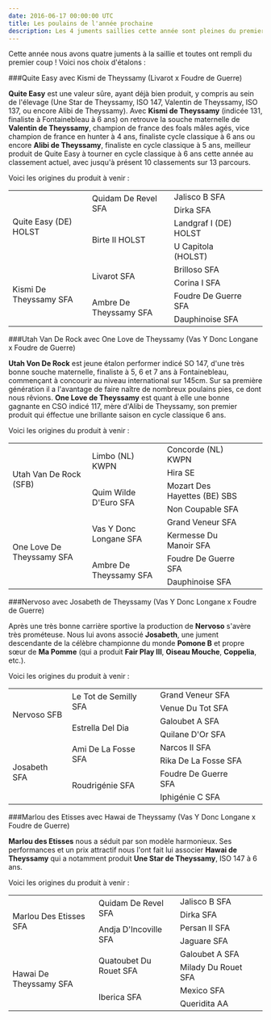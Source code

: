```yaml
---
date: 2016-06-17 00:00:00 UTC
title: Les poulains de l'année prochaine
description: Les 4 juments saillies cette année sont pleines du premier coup ! Découvrez nos choix d'étalons.
---
```


Cette année nous avons quatre juments à la saillie et toutes ont rempli du premier coup ! Voici nos choix d'étalons :

###Quite Easy avec Kismi de Theyssamy (Livarot x Foudre de Guerre)

**Quite Easy** est une valeur sûre, ayant déjà bien produit, y compris au sein de l'élevage (Une Star de Theyssamy, ISO 147, Valentin de Theyssamy, ISO 137, ou encore Alibi de Theyssamy). Avec **Kismi de Theyssamy** (indicée 131, finaliste à Fontainebleau à 6 ans) on retrouve la souche maternelle de **Valentin de Theyssamy**, champion de france des foals mâles agés, vice champion de france en hunter à 4 ans, finaliste cycle classique à 6 ans ou encore **Alibi de Theyssamy**, finaliste en cycle classique à 5 ans, meilleur produit de Quite Easy à tourner en cycle classique à 6 ans cette année au classement actuel, avec jusqu'à présent 10 classements sur 13 parcours.

Voici les origines du produit à venir :
<table class="genealogie">
	<tr>
		<td rowspan="4" class="c-cell">Quite Easy (DE) HOLST</td>
		<td rowspan="2" class="c-cell">Quidam De Revel SFA</td>
		<td class="c-cell">Jalisco B SFA</td>
	</tr>
	<tr>
		<td class="c-cell">Dirka SFA</td>
		<td></td>
		<td></td>
	</tr>
	<tr>
		<td rowspan="2" class="c-cell">Birte II HOLST</td>
		<td class="c-cell">Landgraf I (DE) HOLST</td>
		<td></td>
	</tr>
	<tr>
		<td class="c-cell">U Capitola (HOLST)</td>
		<td></td>
		<td></td>
	</tr>
	<tr>
		<td rowspan="4" class="c-cell">Kismi De Theyssamy SFA</td>
		<td rowspan="2" class="c-cell">Livarot SFA</td>
		<td class="c-cell">Brilloso SFA</td>
	</tr>
	<tr>
		<td class="c-cell">Corina I SFA</td>
		<td></td>
		<td></td>
	</tr>
	<tr>
		<td rowspan="2" class="c-cell">Ambre De Theyssamy SFA</td>
		<td class="c-cell">Foudre De Guerre SFA</td>
		<td></td>
	</tr>
	<tr>
		<td class="c-cell">Dauphinoise SFA</td>
		<td></td>
		<td></td>
	</tr>
</table>

###Utah Van De Rock avec One Love de Theyssamy (Vas Y Donc Longane x Foudre de Guerre)

**Utah Von De Rock** est jeune étalon performer indicé SO 147, d'une très bonne souche maternelle, finaliste à 5, 6 et 7 ans à Fontainebleau, commençant à concourir au niveau international sur 145cm. Sur sa première génération il a l'avantage de faire naître de nombreux poulains pies, ce dont nous rêvions. **One Love de Theyssamy** est quant à elle une bonne gagnante en CSO indicé 117, mère d'Alibi de Theyssamy, son premier produit qui éffectue une brillante saison en cycle classique 6 ans.

Voici les origines du produit à venir :
<table class="genealogie">
	<tr>
		<td rowspan="4" class="c-cell">Utah Van De Rock (SFB)</td>
		<td rowspan="2" class="c-cell">Limbo (NL) KWPN</td>
		<td class="c-cell">Concorde (NL) KWPN</td>
	</tr>
	<tr>
		<td class="c-cell">Hira SE</td>
		<td></td>
		<td></td>
	</tr>
	<tr>
		<td rowspan="2" class="c-cell">Quim Wilde D'Euro SFA</td>
		<td class="c-cell">Mozart Des Hayettes (BE) SBS</td>
		<td></td>
	</tr>
	<tr>
		<td class="c-cell">Non Coupable SFA</td>
		<td></td>
		<td></td>
	</tr>
	<tr>
		<td rowspan="4" class="c-cell">One Love De Theyssamy SFA</td>
		<td rowspan="2" class="c-cell">Vas Y Donc Longane SFA</td>
		<td class="c-cell">Grand Veneur SFA</td>
	</tr>
	<tr>
		<td class="c-cell">Kermesse Du Manoir SFA</td>
		<td></td>
		<td></td>
	</tr>
	<tr>
		<td rowspan="2" class="c-cell">Ambre De Theyssamy SFA</td>
		<td class="c-cell">Foudre De Guerre SFA</td>
		<td></td>
	</tr>
	<tr>
		<td class="c-cell">Dauphinoise SFA</td>
		<td></td>
		<td></td>
	</tr>
</table>

###Nervoso avec Josabeth de Theyssamy (Vas Y Donc Longane x Foudre de Guerre)

Après une très bonne carrière sportive la production de **Nervoso** s'avère très prométeuse. Nous lui avons associé **Josabeth**, une jument descendante de la célèbre championne du monde **Pomone B** et propre sœur de **Ma Pomme** (qui a produit **Fair Play III**, **Oiseau Mouche**, **Coppelia**, etc.).

Voici les origines du produit à venir :
<table class="genealogie">
	<tr>
		<td rowspan="4" class="c-cell">Nervoso SFB</td>
		<td rowspan="2" class="c-cell">Le Tot de Semilly SFA</td>
		<td class="c-cell">Grand Veneur SFA</td>
	</tr>
	<tr>
		<td class="c-cell">Venue Du Tot SFA</td>
		<td></td>
		<td></td>
	</tr>
	<tr>
		<td rowspan="2" class="c-cell">Estrella Del Dia</td>
		<td class="c-cell">Galoubet A SFA</td>
		<td></td>
	</tr>
	<tr>
		<td class="c-cell">Quilane D'Or SFA</td>
		<td></td>
		<td></td>
	</tr>
	<tr>
		<td rowspan="4" class="c-cell">Josabeth SFA</td>
		<td rowspan="2" class="c-cell">Ami De La Fosse SFA</td>
		<td class="c-cell">Narcos II SFA</td>
	</tr>
	<tr>
		<td class="c-cell">Rika De La Fosse SFA</td>
		<td></td>
		<td></td>
	</tr>
	<tr>
		<td rowspan="2" class="c-cell">Roudrigénie SFA</td>
		<td class="c-cell">Foudre De Guerre SFA</td>
		<td></td>
	</tr>
	<tr>
		<td class="c-cell">Iphigénie C SFA</td>
		<td></td>
		<td></td>
	</tr>
</table>

###Marlou des Etisses avec Hawai de Theyssamy (Vas Y Donc Longane x Foudre de Guerre)

**Marlou des Etisses** nous a séduit par son modèle harmonieux. Ses performances et un prix attractif nous l'ont fait lui associer **Hawai de Theyssamy** qui a notamment produit **Une Star de Theyssamy**, ISO 147 à 6 ans.

Voici les origines du produit à venir :
<table class="genealogie">
	<tr>
		<td rowspan="4" class="c-cell">Marlou Des Etisses SFA</td>
		<td rowspan="2" class="c-cell">Quidam De Revel SFA</td>
		<td class="c-cell">Jalisco B SFA</td>
	</tr>
	<tr>
		<td class="c-cell">Dirka SFA</td>
		<td></td>
		<td></td>
	</tr>
	<tr>
		<td rowspan="2" class="c-cell">Andja D'Incoville SFA</td>
		<td class="c-cell">Persan II SFA</td>
		<td></td>
	</tr>
	<tr>
		<td class="c-cell">Jaguare SFA</td>
		<td></td>
		<td></td>
	</tr>
	<tr>
		<td rowspan="4" class="c-cell">Hawai De Theyssamy SFA</td>
		<td rowspan="2" class="c-cell">Quatoubet Du Rouet SFA</td>
		<td class="c-cell">Galoubet A SFA</td>
	</tr>
	<tr>
		<td class="c-cell">Milady Du Rouet SFA</td>
		<td></td>
		<td></td>
	</tr>
	<tr>
		<td rowspan="2" class="c-cell">Iberica SFA</td>
		<td class="c-cell">Mexico SFA</td>
		<td></td>
	</tr>
	<tr>
		<td class="c-cell">Queridita AA</td>
		<td></td>
		<td></td>
	</tr>
</table>
